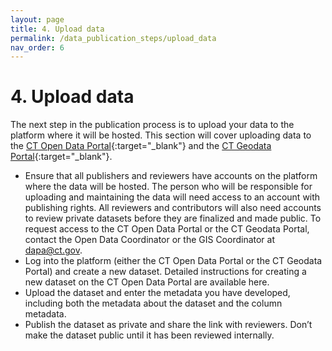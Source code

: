 ```yaml
---
layout: page
title: 4. Upload data
permalink: /data_publication_steps/upload_data
nav_order: 6
---
```


# 4. Upload data 

The next step in the publication process is to upload your data to the platform where it will be hosted. This section will cover uploading data to the [CT Open Data Portal](https://data.ct.gov/){:target="_blank"} and the [CT Geodata Portal](https://geodata.ct.gov/){:target="_blank"}. 

* Ensure that all publishers and reviewers have accounts on the platform where the data will be hosted. The person who will be responsible for uploading and maintaining the data will need access to an account with publishing rights. All reviewers and contributors will also need accounts to review private datasets before they are finalized and made public. To request access to the CT Open Data Portal or the CT Geodata Portal, contact the Open Data Coordinator or the GIS Coordinator at [dapa@ct.gov](mailto:dapa@ct.gov). 
* Log into the platform (either the CT Open Data Portal or the CT Geodata Portal) and create a new dataset. Detailed instructions for creating a new dataset on the CT Open Data Portal are available here.
* Upload the dataset and enter the metadata you have developed, including both the metadata about the dataset and the column metadata. 
* Publish the dataset as private and share the link with reviewers. Don’t make the dataset public until it has been reviewed internally. 
